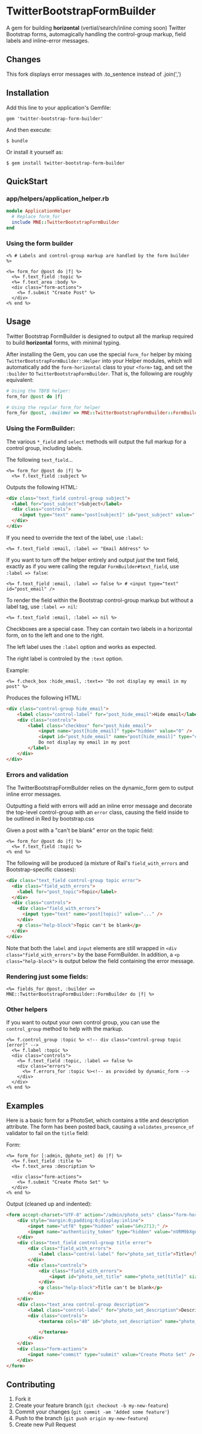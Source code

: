 # TwitterBootstrapFormBuilder

A gem for building **horizontal** (vertial/search/inline coming soon) Twitter Bootstrap forms, automagically handling the
control-group markup, field labels and inline-error messages.

## Changes

This fork displays error messages with .to_sentence instead of .join(',')

## Installation

Add this line to your application's Gemfile:

    gem 'twitter-bootstrap-form-builder'

And then execute:

    $ bundle

Or install it yourself as:

    $ gem install twitter-bootstrap-form-builder

## QuickStart

### app/helpers/application_helper.rb

```ruby
module ApplicationHelper
  # Replace form_for
  include MNE::TwitterBootstrapFormBuilder
end
```

### Using the form builder

```erb
<% # Labels and control-group markup are handled by the form builder %>

<%= form_for @post do |f| %>
  <%= f.text_field :topic %>
  <%= f.text_area :body %>
  <div class="form-actions">
    <%= f.submit "Create Post" %>
  </div>
<% end %>
```


## Usage

Twitter Bootstrap FormBuilder is designed to output all the markup required to build **horizontal** forms,
with minimal typing.

After installing the Gem, you can use the special `form_for` helper by mixing `TwitterBootstrapFormBuilder::Helper`
into your Helper modules, which will automatically add the `form-horizontal` class to your `<form>` tag,
and set the `:builder` to `TwitterBootstrapFormBuilder`. That is, the following are roughly equivalent:

```ruby
# Using the TBFB helper:
form_for @post do |f|

# Using the regular form_for helper
form_for @post, :builder => MNE::TwitterBootstrapFormBuilder::FormBuilder, :html => { :class => "form-horizontal" } do |f|
```

### Using the FormBuilder:

The various `*_field` and `select` methods will output the full markup for a control group, including labels.

The following `text_field`...

```erb
<%= form_for @post do |f| %>
  <%= f.text_field :subject %>
```

Outputs the following HTML:

```html
<div class="text_field control-group subject">
  <label for="post_subject">Subject</label>
  <div class="controls">
     <input type="text" name="post[subject]" id="post_subject" value="..." />
  </div>
</div>
```

If you need to override the text of the label, use `:label`:

```erb
<%= f.text_field :email, :label => "Email Address" %>
```

If you want to turn off the helper entirely and output *just* the text field, exactly as if you were calling
the regular `FormBuilder#text_field`, use `:label => false`:

```erb
<%= f.text_field :email, :label => false %> # <input type="text" id="post_email" />
```

To render the field within the Bootstrap control-group markup but without a label tag,
use `:label => nil`:

```erb
<%= f.text_field :email, :label => nil %>
```

Checkboxes are a special case. They can contain two labels in a horizontal form, on to the left and
one to the right.

The left label uses the `:label` option and works as expected.

The right label is controled by the `:text` option.

Example:

```erb
<%= f.check_box :hide_email, :text=> "Do not display my email in my post" %>
```

Produces the following HTML:

```html
<div class="control-group hide_email">
	<label class="control-label" for="post_hide_email">Hide email</label>
	<div class="controls">
		<label class="checkbox" for="post_hide_email">
			<input name="post[hide_email]" type="hidden" value="0" />
			<input id="post_hide_email" name="post[hide_email]" type="checkbox" value="1" />
			Do not display my email in my post
		</label>
	</div>
</div>
```

### Errors and validation

The TwitterBootstrapFormBuilder relies on the dynamic_form gem to output inline error messages.

Outputting a field with errors will add an inline error message and decorate the top-level control-group with an
`error` class, causing the field inside to be outlined in Red by bootstrap.css

Given a post with a "can't be blank" error on the topic field:

```erb
<%= form_for @post do |f| %>
  <%= f.text_field :topic %>
<% end %>
```

The following will be produced (a mixture of Rail's `field_with_errors` and Bootstrap-specific classes):

```html
<div class="text_field control-group topic error">
  <div class="field_with_errors">
    <label for="post_topic">Topic</label>
  </div>
  <div class="controls">
    <div class="field_with_errors">
      <input type="text" name="post[topic]" value="..." />
    </div>
    <p class="help-block">Topic can't be blank</p>
  </div>
</div>
```

Note that both the `label` and `input` elements are still wrapped in `<div class="field_with_errors">` by the base
FormBuilder. In addition, a `<p class="help-block">` is output below the field containing the error message.

### Rendering just some fields:

```erb
<%= fields_for @post, :builder => MNE::TwitterBootstrapFormBuilder::FormBuilder do |f| %>
```

### Other helpers

If you want to output your own control group, you can use the `control_group` method to help with the markup.

```erb
<%= f.control_group :topic %> <!-- div class="control-group topic [error]" -->
  <%= f.label :topic %>
  <div class="controls">
    <%= f.text_field :topic, :label => false %>
    <div class="errors">
      <%= f.errors_for :topic %><!-- as provided by dynamic_form -->
    </div>
  </div>
<% end %>
```

## Examples

Here is a basic form for a PhotoSet, which contains a title and description attribute.
The form has been posted back, causing a `validates_presence_of` validator to fail on the `title` field:

Form:

```erb
<%= form_for [:admin, @photo_set] do |f| %>
  <%= f.text_field :title %>
  <%= f.text_area :description %>

  <div class="form-actions">
    <%= f.submit "Create Photo Set" %>
  </div>
<% end %>
```

Output (cleaned up and indented):

```html
<form accept-charset="UTF-8" action="/admin/photo_sets" class="form-horizontal" id="new_photo_set" method="post">
	<div style="margin:0;padding:0;display:inline">
		<input name="utf8" type="hidden" value="&#x2713;" />
		<input name="authenticity_token" type="hidden" value="nVRM9bXgeD2s/WGum+fJMy9dMYSNVCzYR6/U0Pg+068=" />
	</div>
	<div class="text_field control-group title error">
		<div class="field_with_errors">
			<label class="control-label" for="photo_set_title">Title</label>
		</div>
		<div class="controls">
			<div class="field_with_errors">
				<input id="photo_set_title" name="photo_set[title]" size="30" type="text" value="" />
			</div>
			<p class="help-block">Title can't be blank</p>
		</div>
	</div>
	<div class="text_area control-group description">
		<label class="control-label" for="photo_set_description">Description</label>
		<div class="controls">
			<textarea cols="40" id="photo_set_description" name="photo_set[description]" rows="20">

			</textarea>
		</div>
	</div>
	<div class="form-actions">
		<input name="commit" type="submit" value="Create Photo Set" />
	</div>
</form>
```



## Contributing

1. Fork it
2. Create your feature branch (`git checkout -b my-new-feature`)
3. Commit your changes (`git commit -am 'Added some feature'`)
4. Push to the branch (`git push origin my-new-feature`)
5. Create new Pull Request
